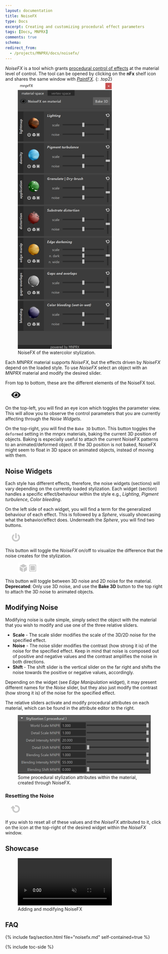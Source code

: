 ```yaml
---
layout: documentation
title: NoiseFX
type: Docs
excerpt: Creating and customizing procedural effect parameters
tags: [Docs, MNPRX]
comments: true
schema:
redirect_from:
  - /projects/MNPRX/docs/noisefx/
---
```


_NoiseFX_ is a tool which grants [procedural control of effects](#showcase) at the material level of control. The tool can be opened by clicking on the **nFx** shelf icon and shares the same window with [_PaintFX_](../paintfx).
{: .top2}

<figure class="pull-right" style="margin-top:-1em; margin-bottom:0em">
	<img src="/images/MNPRX/FX/noiseFX.png" alt="NoiseFX tool window"  style="max-width: 300px">
	<figcaption>NoiseFX of the watercolor stylization.</figcaption>
</figure>

Each _MNPRX_ material supports _NoiseFX_, but the effects driven by _NoiseFX_ depend on the loaded style. To use _NoiseFX_ select an object with an _MNPRX_ material and modify the desired slider.


From top to bottom, these are the different elements of the NoiseFX tool.

<figure class="pull-left" style="margin: 0.5em 18px 0">
	<img src="/images/MNPRX/FX/viewPassive.png" alt="View NoiseFX"  style="max-height: 32px">
</figure>

On the top-left, you will find an eye icon which toggles the parameter view. This will allow you to observe the control parameters that you are currently affecting through the _Noise Widgets_.

On the top-right, you will find the `Bake 3D` button. This button toggles the `deformed` setting in the mnprx materials, baking the current 3D position of objects. Baking is especially useful to attach the current NoiseFX patterns to an animated/deformed object. If the 3D position is not baked, NoiseFX might seem to float in 3D space on animated objects, instead of moving with them.

## Noise Widgets
Each style has different effects, therefore, the noise widgets (sections) will vary depending on the currently loaded stylization. Each widget (section) handles a specific effect/behaviour within the style e.g., _Lighting_, _Pigment turbulence_, _Color bleeding_.

On the left side of each widget, you will find a term for the generalized behaviour of each effect. This is followed by a _Sphere_, visually showcasing what the behavior/effect does. Underneath the _Sphere_, you will find two buttons.

<figure class="pull-left" style="margin: 0.5em 18px 0">
	<img src="/images/MNPRX/FX/io.png" alt="NoiseFX toggle"  style="max-height: 32px">
</figure>

This button will toggle the _NoiseFX_ on/off to visualize the difference that the noise creates for the stylization.

<figure class="pull-left" style="margin-right: 4px">
	<img src="/images/MNPRX/FX/3D2D.png" alt="Noise type"  style="max-height: 32px">
</figure>

This button will toggle between 3D noise and 2D noise for the material.  
**Deprecated**: Only use 3D noise, and use the **Bake 3D** button to the top right to attach the 3D noise to animated objects.

## Modifying Noise
Modifying noise is quite simple, simply select the object with the material that you wish to modify and use one of the three relative sliders.

* **Scale** - The scale slider modifies the scale of the 3D/2D noise for the specified effect.
* **Noise** - The noise slider modifies the contrast (how strong it is) of the noise for the specified effect. Keep in mind that noise is composed out of positive and negative values and the contrast amplifies the noise in both directions.
* **Shift** - The shift slider is the vertical slider on the far right and shifts the noise towards the positive or negative values, accordingly.

Depending on the widget (see _Edge Manipulation_ widget), it may present different names for the _Noise_ slider, but they also just modify the contrast (how strong it is) of the noise for the specified effect.

The relative sliders activate and modify procedural attributes on each material, which can be found in the attribute editor to the right.

<figure class="align-center">
	<img src="/images/MNPRX/stylization-proc-AE.png" alt="Stylization (procedural) attributes"  style="width: 500px">
	<figcaption>Some procedural stylization attributes within the material, created through NoiseFX.</figcaption>
</figure>

### Resetting the Noise

<figure class="pull-left" style="margin: 0.5em 18px 0">
 <img src="/images/MNPRX/FX/reset.png" alt="Reset NoiseFX"  style="max-height: 32px">
</figure>

If you wish to reset all of these values and the _NoiseFX_ attributed to it, click on the icon at the top-right of the desired widget within the _NoiseFX_ window.


## Showcase

<figure class="pull-center">
 <video autoplay loop muted playsinline style="max-width:450px">
   <source src="/images/MNPRX/art-direction/noisefx.mp4" type="video/mp4">
 </video>
 <figcaption>Adding and modifying NoiseFX</figcaption>
</figure>


## FAQ
{% include faq/section.html file="noisefx.md" self-contained=true %}

{% include toc-side %}
